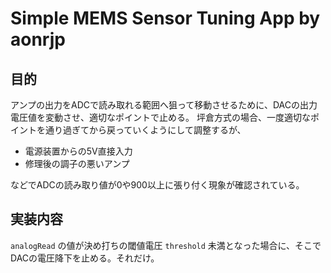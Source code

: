 # Simple MEMS Sensor Tuning App by aonrjp

## 目的
アンプの出力をADCで読み取れる範囲へ狙って移動させるために、DACの出力電圧値を変動させ、適切なポイントで止める。
坪倉方式の場合、一度適切なポイントを通り過ぎてから戻っていくようにして調整するが、

- 電源装置からの5V直接入力
- 修理後の調子の悪いアンプ

などでADCの読み取り値が0や900以上に張り付く現象が確認されている。

## 実装内容
`analogRead` の値が決め打ちの閾値電圧 `threshold` 未満となった場合に、そこでDACの電圧降下を止める。それだけ。